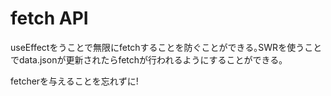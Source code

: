 # fetch API

useEffectをうことで無限にfetchすることを防ぐことができる｡SWRを使うことでdata.jsonが更新されたらfetchが行われるようにすることができる｡

fetcherを与えることを忘れずに!